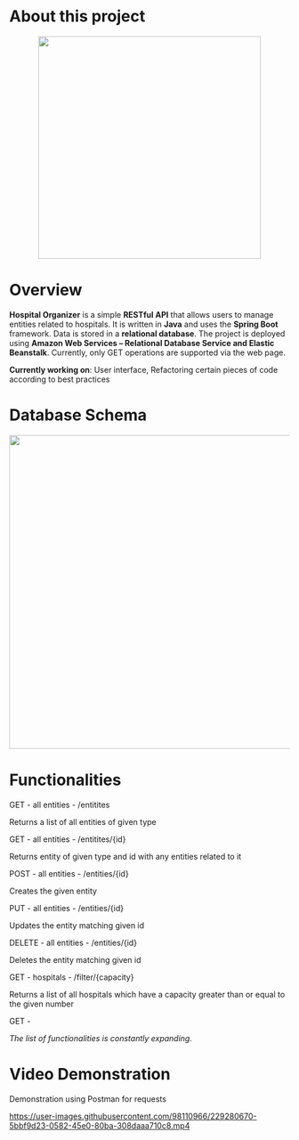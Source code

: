 # About this project

<p align="center">
<img src="https://user-images.githubusercontent.com/98110966/226477003-792e8dac-d15f-4804-9062-654406516dfc.png" width="400">
</p>

  
# Overview
  
  **Hospital Organizer** is a simple **RESTful API** that allows users to manage entities related to hospitals. It is written in **Java** and uses the **Spring Boot** framework. Data is stored in a **relational database**. The project is deployed using **Amazon Web Services – Relational Database Service and Elastic Beanstalk**. Currently, only GET operations are supported via the web page.
  
  **Currently working on**: User interface, Refactoring certain pieces of code according to best practices
  
# Database Schema

<p align="center">
<img width="564" src="https://user-images.githubusercontent.com/98110966/229273117-cc1385b4-0f06-47ed-9f31-6cd722aaf6fc.png">
</p>

# Functionalities

GET - all entities - /entitites

Returns a list of all entities of given type

GET - all entities - /entitites/{id}

Returns entity of given type and id with any entities related to it

POST - all entities - /entities/{id}

Creates the given entity

PUT - all entities - /entities/{id}

Updates the entity matching given id

DELETE - all entities - /entities/{id}

Deletes the entity matching given id
  
GET - hospitals - /filter/{capacity}

Returns a list of all hospitals which have a capacity greater than or equal to the given number

GET - 

*The list of functionalities is constantly expanding.*

# Video Demonstration

Demonstration using Postman for requests

https://user-images.githubusercontent.com/98110966/229280670-5bbf9d23-0582-45e0-80ba-308daaa710c8.mp4



